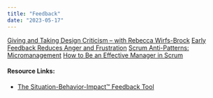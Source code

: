 ```yaml
---
title: "Feedback"
date: "2023-05-17"
---
```


[Giving and Taking Design Criticism – with Rebecca Wirfs-Brock]((https://agilepainrelief.com/blog/giving-an-taking-design-criticism-with-rebecca-wirfs-brock.html))
[Early Feedback Reduces Anger and Frustration]((/blog/early-feedback-reduces-anger-and-frustration.html))
[Scrum Anti-Patterns: Micromanagement]((/blog/scrum-anti-patterns-micromanagement.html))
[How to Be an Effective Manager in Scrum](/blog/how-to-be-an-effective-manager-in-scrum.html)

#### Resource Links:

- [The Situation-Behavior-Impact™ Feedback Tool](https://www.mindtools.com/pages/article/situation-behavior-impact-feedback.htm)
